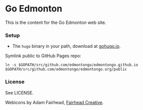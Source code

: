 Go Edmonton
===========

This is the content for the Go Edmonton web site.

### Setup

* The `hugo` binary in your path, download at [gohugo.io](http://gohugo.io/).

Symlink public to GitHub Pages repo:

```console
ln -s $GOPATH/src/github.com/edmontongo/edmontongo.github.io $GOPATH/src/github.com/edmontongo/edmontongo.org/public
```

### License

See LICENSE.

Webicons by Adam Fairhead, [Fairhead Creative](http://fairheadcreative.com/).
